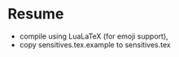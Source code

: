 # Resume

- compile using LuaLaTeX (for emoji support),
- copy sensitives.tex.example to sensitives.tex
